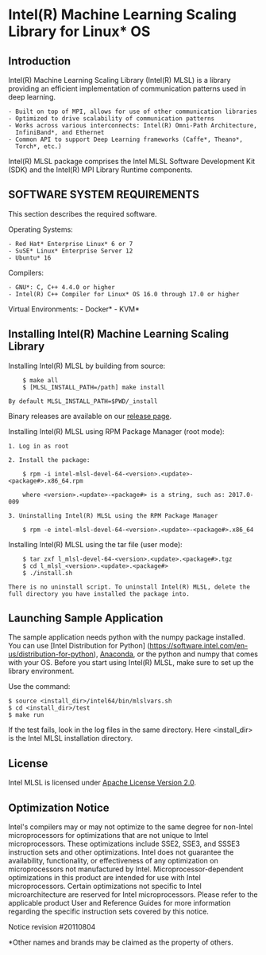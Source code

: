 # Intel(R) Machine Learning Scaling Library for Linux* OS
## Introduction ##
Intel(R) Machine Learning Scaling Library (Intel(R) MLSL) is a library providing
an efficient implementation of communication patterns used in deep learning.

    - Built on top of MPI, allows for use of other communication libraries
    - Optimized to drive scalability of communication patterns
    - Works across various interconnects: Intel(R) Omni-Path Architecture,
      InfiniBand*, and Ethernet
    - Common API to support Deep Learning frameworks (Caffe*, Theano*,
      Torch*, etc.)

Intel(R) MLSL package comprises the Intel MLSL Software Development Kit (SDK)
and the Intel(R) MPI Library Runtime components.
## SOFTWARE SYSTEM REQUIREMENTS ##
This section describes the required software.

Operating Systems:

    - Red Hat* Enterprise Linux* 6 or 7
    - SuSE* Linux* Enterprise Server 12
    - Ubuntu* 16

Compilers:

    - GNU*: C, C++ 4.4.0 or higher
    - Intel(R) C++ Compiler for Linux* OS 16.0 through 17.0 or higher

Virtual Environments:
    - Docker*
    - KVM*
## Installing Intel(R) Machine Learning Scaling Library ##
Installing Intel(R) MLSL by building from source:

        $ make all
        $ [MLSL_INSTALL_PATH=/path] make install

    By default MLSL_INSTALL_PATH=$PWD/_install

Binary releases are available on our [release page](https://github.com/intel/MLSL/releases).

Installing Intel(R) MLSL using RPM Package Manager (root mode):

    1. Log in as root

    2. Install the package:

        $ rpm -i intel-mlsl-devel-64-<version>.<update>-<package#>.x86_64.rpm

        where <version>.<update>-<package#> is a string, such as: 2017.0-009

    3. Uninstalling Intel(R) MLSL using the RPM Package Manager

        $ rpm -e intel-mlsl-devel-64-<version>.<update>-<package#>.x86_64

Installing Intel(R) MLSL using the tar file (user mode):

        $ tar zxf l_mlsl-devel-64-<version>.<update>.<package#>.tgz
        $ cd l_mlsl_<version>.<update>.<package#>
        $ ./install.sh

    There is no uninstall script. To uninstall Intel(R) MLSL, delete the
    full directory you have installed the package into.

## Launching Sample Application ##

The sample application needs python with the numpy package installed.
You can use [Intel Distribution for Python]
(https://software.intel.com/en-us/distribution-for-python),
[Anaconda](https://conda.io/docs/user-guide/install/download.html),
or the python and numpy that comes with your OS.
Before you start using Intel(R) MLSL, make sure to set up the library environment.

Use the command:

    $ source <install_dir>/intel64/bin/mlslvars.sh
    $ cd <install_dir>/test
    $ make run

If the test fails, look in the log files in the same directory.
Here  <install_dir> is the Intel MLSL installation directory.

## License ##
Intel MLSL is licensed under [Apache License Version 2.0](https://github.com/01org/MLSL/blob/master/LICENSE).
## Optimization Notice ##
Intel's compilers may or may not optimize to the same degree for non-Intel
microprocessors for optimizations that are not unique to Intel microprocessors.
These optimizations include SSE2, SSE3, and SSSE3 instruction sets and other
optimizations. Intel does not guarantee the availability, functionality, or
effectiveness of any optimization on microprocessors not manufactured by Intel.
Microprocessor-dependent optimizations in this product are intended for use 
with Intel microprocessors. Certain optimizations not specific to Intel 
microarchitecture are reserved for Intel microprocessors. Please refer to the 
applicable product User and Reference Guides for more information regarding the
specific instruction sets covered by this notice.

Notice revision #20110804

*Other names and brands may be claimed as the property of others.
